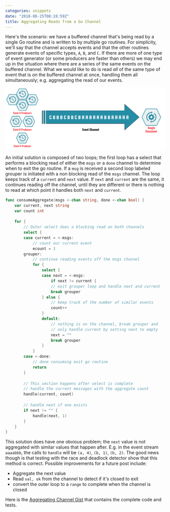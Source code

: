 ```yaml
---
categories: snippets
date: "2018-08-25T08:28:59Z"
title: Aggregating Reads from a Go Channel
---
```


Here's the scenario: we have a buffered channel that's being read by a single Go routine and is written to by multiple go routines. For simplicity, we'll say that the channel accepts events and that the other routines generate events of specific types, `A`, `B`, and `C`. If there are more of one type of event generator (or some producers are faster than others) we may end up in the situation where there are a series of the same events on the buffered channel. What we would like to do is read _all_ of the same type of event that is on the buffered channel at once, handling them all simultaneously; e.g. aggregating the read of our events.

![Event Stream](/images/2018-08-25-event_channel.png)

An initial solution is composed of two loops; the first loop has a select that performs a blocking read of either the `msgs` or a `done` channel to determine when to exit the go routine. If a `msg` is received a second loop labeled grouper is initiated with a non blocking read of the `msgs` channel. The loop keeps track of a `current` and `next` value. If `next` and `current` are the same, it continues reading off the channel, until they are different or there is nothing to read at which point it handles both `next` and `current`.

```go
func consumeAggregate(msgs <-chan string, done <-chan bool) {
    var current, next string
    var count int

    for {
        // Outer select does a blocking read on both channels
        select {
        case current = <-msgs:
            // count our current event
            ecount = 1
        grouper:
            // continue reading events off the msgs channel
            for {
                select {
                case next = <-msgs:
                    if next != current {
                    // exit grouper loop and handle next and current
                    break grouper
                } else {
                    // keep track of the number of similar events
                    count++
                }
                default:
                    // nothing is on the channel, break grouper and
                    // only handle current by setting next to empty
                    next = ""
                    break grouper
                }
            }
        case <-done:
            // done consuming exit go routine
            return
        }

        // This section happens after select is complete
        // handle the current messages with the aggregate count
        handle(current, count)

        // handle next if one exists
        if next != "" {
            handle(next, 1)
        }
    }
}
```

This solution does have one obvious problem; the `next` value is not aggregated with similar values that happen after. E.g. in the event stream `aaaabbb`, the calls to `handle` will be `(a, 4)`, `(b, 1)`, `(b, 2)`. The good news though is that testing with the race and deadlock detector show that this method is correct. Possible improvements for a future post include:

- Aggregate the next value
- Read `val, ok` from the channel to detect if it's closed to exit
- convert the outer loop to a `range` to complete when the channel is closed

Here is the [Aggregating Channel Gist](https://gist.github.com/bbengfort/9b152a12a0291c5b5d403cbe6c8202ad) that contains the complete code and tests.
